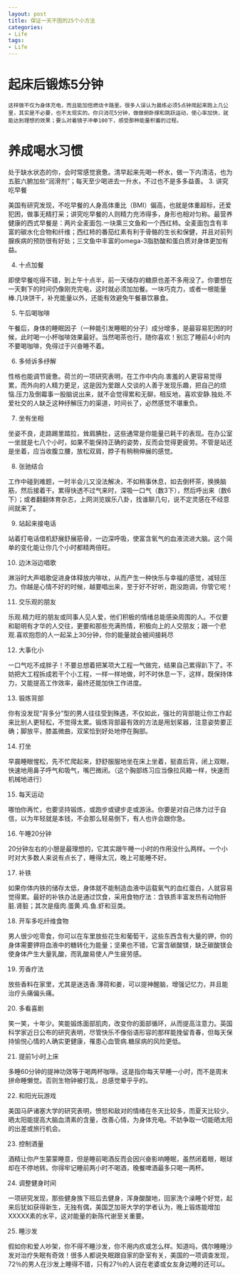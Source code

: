 ```yaml
---
layout: post
title: 保证一天不困的25个小方法
categories:
- Life
tags:
- Life
---
```


# 起床后锻炼5分钟 
    这样做不仅为身体充电，而且能加倍燃烧卡路里。很多人误认为晨练必须5点钟爬起来跑上几公里，其实是不必要，也不太现实的。你只消花5分钟，做做俯卧撑和跳跃运动，使心率加快，就能达到理想的效果；要么对着镜子冲拳100下，感受那种能量积蓄的过程。
# 养成喝水习惯 

处于缺水状态的你，会时常感觉衰惫。清早起来先喝一杯水，做一下内清洁，也为五脏六腑加些“润滑剂”；每天至少喝进去一升水，不过也不是多多益善。
3.  讲究吃早餐

美国有研究发现，不吃早餐的人身高体重比（BMI）偏高，也就是体重超标，还爱犯困，做事无精打采；讲究吃早餐的人则精力充沛得多，身形也相对匀称。最营养健康的西式早餐是：两片全麦面包.一块熏三文鱼和一个西红柿。全麦面包含有丰富的碳水化合物和纤维；西红柿的番茄红素有利于骨骼的生长和保健，并且对前列腺疾病的预防很有好处；三文鱼中丰富的omega-3脂肪酸和蛋白质对身体更加有益。

4.  十点加餐 

即使早餐吃得不错，到上午十点半，前一天储存的糖原也差不多用没了。你要想在一天剩下的时间仍像刚充完电，这时就必须加加餐。一块巧克力，或者一根能量棒.几块饼干，补充能量以外，还能有效避免午餐暴饮暴食。

5.  午后喝咖啡 

午餐后，身体的睡眠因子（一种能引发睡眠的分子）成分增多，是最容易犯困的时候，此时喝一小杯咖啡效果最好。当然喝茶也行，随你喜欢！别忘了睡前4小时内不要喝咖啡，免得过于兴奋睡不着。

6.  多倾诉多纾解 

性格也能调节疲惫。荷兰的一项研究表明，在工作中内向.害羞的人更容易觉得累，而外向的人精力更足，这是因为爱跟人交谈的人善于发现乐趣，把自己的烦恼.压力及倒霉事一股脑说出来，就不会觉得累和无聊，相反地，喜欢安静.独处.不爱社交的人缺乏这种纾解压力的渠道，时间长了，必然感觉不堪重负。

7.  坐有坐相

坐姿不良，走路踢里踏拉，耸肩腆肚，这些通常是你能量已耗干的表现。在办公室一坐就是七八个小时，如果不能保持正确的姿势，反而会觉得更疲劳。不管是站还是坐着，应当收腹立腰，放松双肩，脖子有稍稍伸展的感觉。

8.  张驰结合 

工作中碰到难题，一时半会儿又没法解决，不如稍事休息，如去倒杯茶，换换脑筋，然后接着干。累得快透不过气来时，深吸一口气（数3下），然后呼出来（数6下）；或者翻翻体育杂志，上网浏览娱乐八卦，找谁聊几句，说不定灵感在不经意间就来了。

9.  站起来接电话

站着打电话借机舒展舒展筋骨，一边深呼吸，使富含氧气的血液流进大脑。这个简单的变化能让你几个小时都精两倍旺。

10.  边沐浴边唱歌 

淋浴时大声唱歌促进身体释放内啡呔，从而产生一种快乐与幸福的感觉，减轻压力。你越是心情不好的时候，越要唱出来，至于好不好听，跑没跑调，你管它呢！

11.  交乐观的朋友

乐观.精力旺的朋友或同事人见人爱，他们积极的情绪总能感染周围的人。不仅要和聪明有才华的人交往，更要和那些充满热情，积极向上的人交朋友；跟一个悲观.喜欢抱怨的人一起呆上30分钟，你的能量就会被间接耗尽

12.  大事化小

一口气吃不成胖子！不要总想着把某项大工程一气做完，结果自己累得趴下了。不妨把大工程拆成若干个小工程，一样一样地做，时不时休息一下，这样，既保持体力，又能提高工作效率，最终还能加快工作进度。

13.  锻炼背部

你有没发现“背多分”型的男人往往受到殊遇，不仅如此，强壮的背部能让你工作起来比别人更轻松，不觉得太累。锻炼背部最有效的方法是用划桨器，注意姿势要正确；脚放平，膝盖微曲，双桨恰到好处地停在胸部。

14.  打坐

早晨睡眼惺松，先不忙爬起来，舒舒服服地坐在床上坐着，挺直后背，闭上双眼，快速地用鼻子呼气和吸气，嘴巴微闭。（这个胸部练习应当像拉风箱一样，快速而机械地进行）

15.  每天运动

哪怕你再忙，也要坚持锻炼，或跑步或键步走或游泳。你要是对自己体力过于自信，以为年轻就是本钱，不会那么轻易倒下，有人也许会跟你急。

16.  午睡20分钟

20分钟左右的小憩是最理想的，它其实跟午睡一小时的作用没什么两样。一个小时对大多数人来说有点长了，睡得太沉，晚上可能睡不好。

17.  补铁 

如果你体内铁的储存太低，身体就不能制造血液中运载氧气的血红蛋白，人就容易觉得累。最好的补铁办法是通过饮食，采用食物疗法：含铁质丰富发热有动物肝脏.肾脏；其次是瘦肉.蛋黄.鸡.鱼.虾和豆类。

18.  开车多吃纤维食物

男人很少吃零食，你可以在车里放些花生和葡萄干，这些东西含有大量的钾，你的身体需要钾将血液中的糖转化为能量；坚果也不错，它富含碳酸镁，缺乏碳酸镁会使身体产生大量乳酸，而乳酸易使人产生疲劳感。

19.  芳香疗法

放些香料在家里，尤其是迷迭香.薄荷和姜，可以提神醒脑，增强记忆力，并且能治疗头痛偏头痛。

20.  多看喜剧

笑一笑，十年少。笑能锻炼面部肌肉，改变你的面部循环，从而提高注意力。英国科学家近日公布的研究表明，尽管快乐不像俗语形容的那样能挽留青春，但每天保持愉悦心情的人确实更健康，罹患心血管病.糖尿病的风险更低。

21.  提前1小时上床

多睡60分钟的提神功效等于喝两杯咖啡。这是指你每天早睡一小时，而不是周末拼命睡懒觉。否则生物钟被打乱，总感觉晕乎乎的。

22.  和阳光玩游戏

美国马萨诸塞大学的研究表明，愤怒和敌对的情绪在冬天比较多，而夏天比较少。晒太阳能提高大脑血清素的含量，改善心情，为身体充电。不妨争取一切能晒太阳的出差或旅行机会。

23.  控制酒量

酒精让你产生蒙蒙睡意，但是睡前喝酒反而会因兴奋影响睡眠，虽然闭着眼，眼球却在不停地转。你得牢记睡前两小时不喝酒，晚餐啤酒最多只喝一两杯。

24.  调整健身时间

一项研究发现，那些健身族下班后去健身，浑身酸酸地，回家洗个澡睡个好觉，起来后犹如获得新生，无独有偶，美国芝加哥大学的学者认为，晚上锻炼能增加XXXXX素的水平，这对能量的新陈代谢至关重要。

25.  睡沙发

假如你和爱人吵架，你不得不睡沙发，你不用内疚或怎么样。知道吗，偶尔睡睡沙发对治疗失眠有奇效！很多人都说失眠跟自家的卧室有关，美国的一项调查发现，72％的男人在沙发上睡得不错，只有27％的人说在老婆或女友身边睡的还可以。
